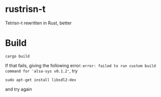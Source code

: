 # rustrisn-t
Tetrisn-t rewritten in Rust, better

# Build
```
cargo build
```
If that fails, giving the following error: `error: failed to run custom build command for 'alsa-sys v0.1.2'`, try
```
sudo apt-get install libsdl2-dev
```
and try again